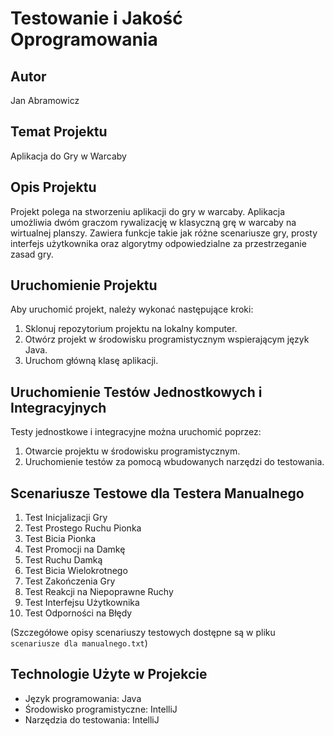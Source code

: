 # Testowanie i Jakość Oprogramowania

## Autor
Jan Abramowicz

## Temat Projektu
Aplikacja do Gry w Warcaby

## Opis Projektu
Projekt polega na stworzeniu aplikacji do gry w warcaby. Aplikacja umożliwia dwóm graczom rywalizację w klasyczną grę w warcaby na wirtualnej planszy. Zawiera funkcje takie jak różne scenariusze gry, prosty interfejs użytkownika oraz algorytmy odpowiedzialne za przestrzeganie zasad gry.

## Uruchomienie Projektu
Aby uruchomić projekt, należy wykonać następujące kroki:
1. Sklonuj repozytorium projektu na lokalny komputer.
2. Otwórz projekt w środowisku programistycznym wspierającym język Java.
3. Uruchom główną klasę aplikacji.

## Uruchomienie Testów Jednostkowych i Integracyjnych
Testy jednostkowe i integracyjne można uruchomić poprzez:
1. Otwarcie projektu w środowisku programistycznym.
2. Uruchomienie testów za pomocą wbudowanych narzędzi do testowania.

## Scenariusze Testowe dla Testera Manualnego
1. Test Inicjalizacji Gry
2. Test Prostego Ruchu Pionka
3. Test Bicia Pionka
4. Test Promocji na Damkę
5. Test Ruchu Damką
6. Test Bicia Wielokrotnego
7. Test Zakończenia Gry
8. Test Reakcji na Niepoprawne Ruchy
9. Test Interfejsu Użytkownika
10. Test Odporności na Błędy

(Szczegółowe opisy scenariuszy testowych dostępne są w pliku `scenariusze dla manualnego.txt`)

## Technologie Użyte w Projekcie
- Język programowania: Java
- Środowisko programistyczne: IntelliJ
- Narzędzia do testowania: IntelliJ

